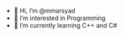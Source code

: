 - 👋 Hi, I’m @mmarsyad
- 👀 I’m interested in Programming
- 🌱 I’m currently learning C++ and C#

<!---
mmarsyad/mmarsyad is a ✨ special ✨ repository because its `README.md` (this file) appears on your GitHub profile.
You can click the Preview link to take a look at your changes.
- 💞️ I’m looking to collaborate on 
- 📫 How to reach me ...
--->
